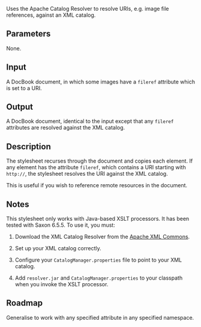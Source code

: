 Uses the Apache Catalog Resolver to resolve URIs, e.g. image file references, against an XML catalog.

## Parameters

None.

## Input

A DocBook document, in which some images have a `fileref` attribute which is set to a URI.

## Output

A DocBook document, identical to the input except that any `fileref` attributes are resolved against the XML catalog.

## Description

The stylesheet recurses through the document and copies each element. If any element has the attribute `fileref`, which contains a URI starting with `http://`, the stylesheet resolves the URI against the XML catalog.

This is useful if you wish to reference remote resources in the document.

## Notes

This stylesheet only works with Java-based XSLT processors. It has been tested with Saxon 6.5.5. To use it, you must:

1. Download the XML Catalog Resolver from the [Apache XML Commons](http://xerces.apache.org/xml-commons/).

2. Set up your XML catalog correctly.

3. Configure your `CatalogManager.properties` file to point to your XML catalog.

4. Add `resolver.jar` and `CatalogManager.properties` to your classpath when you invoke the XSLT processor.

## Roadmap

Generalise to work with any specified attribute in any specified namespace.